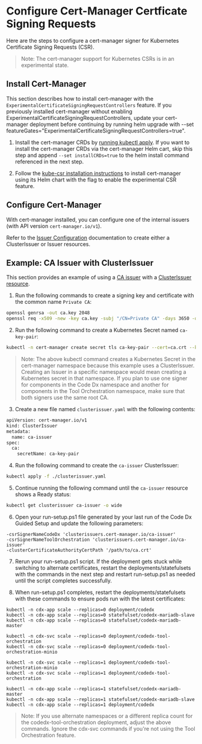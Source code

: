 # Configure Cert-Manager Certficate Signing Requests

Here are the steps to configure a cert-manager signer for Kubernetes Certificate Signing Requests (CSR).

>Note: The cert-manager support for Kubernetes CSRs is in an experimental state.

## Install Cert-Manager

This section describes how to install cert-manager with the `ExperimentalCertificateSigningRequestControllers` feature. If you previously installed cert-manager without enabling ExperimentalCertificateSigningRequestControllers, update your cert-manager deployment before continuing by running helm upgrade with --set featureGates="ExperimentalCertificateSigningRequestControllers=true".

1) Install the cert-manager CRDs by [running kubectl apply](https://cert-manager.io/docs/installation/helm/#3-install-customresourcedefinitions). If you want to install the cert-manager CRDs via the cert-manager Helm cart, skip this step and append `--set installCRDs=true` to the helm install command referenced in the next step.

2) Follow the [kube-csr installation instructions](https://cert-manager.io/docs/usage/kube-csr/) to install cert-manager using its Helm chart with the flag to enable the experimental CSR feature.

## Configure Cert-Manager

With cert-manager installed, you can configure one of the internal issuers (with API version `cert-manager.io/v1`).

Refer to the [Issuer Configuration](https://cert-manager.io/docs/configuration/) documentation to create either a ClusterIssuer or Issuer resources.

## Example: CA Issuer with ClusterIssuer

This section provides an example of using a [CA issuer](https://cert-manager.io/docs/configuration/ca/) with a [ClusterIssuer resource](https://cert-manager.io/docs/configuration/).

1) Run the following commands to create a signing key and certificate with the common name `Private CA`:

```bash
openssl genrsa -out ca.key 2048
openssl req -x509 -new -key ca.key -subj "/CN=Private CA" -days 3650 -out ca.crt
```

2) Run the following command to create a Kubernetes Secret named `ca-key-pair`:

```bash
kubectl -n cert-manager create secret tls ca-key-pair --cert=ca.crt --key=ca.key
```

>Note: The above kubectl command creates a Kubernetes Secret in the cert-manager namespace because this example uses a ClusterIssuer. Creating an Issuer in a specific namespace would mean creating a Kubernetes secret in that namespace. If you plan to use one signer for components in the Code Dx namespace and another for components in the Tool Orchestration namespace, make sure that both signers use the same root CA.

3) Create a new file named `clusterissuer.yaml` with the following contents:

```bash
apiVersion: cert-manager.io/v1
kind: ClusterIssuer
metadata:
  name: ca-issuer
spec:
  ca:
    secretName: ca-key-pair
```

4) Run the following command to create the `ca-issuer` ClusterIssuer:

```bash
kubectl apply -f ./clusterissuer.yaml
```

5) Continue running the following command until the `ca-issuer` resource shows a Ready status:

```bash
kubectl get clusterissuer ca-issuer -o wide
```

6) Open your run-setup.ps1 file generated by your last run of the Code Dx Guided Setup and update the following parameters:

```
-csrSignerNameCodeDx 'clusterissuers.cert-manager.io/ca-issuer'
-csrSignerNameToolOrchestration 'clusterissuers.cert-manager.io/ca-issuer'
-clusterCertificateAuthorityCertPath '/path/to/ca.crt'
```

7) Rerun your run-setup.ps1 script. If the deployment gets stuck while switching to alternate certificates, restart the deployments/statefulsets with the commands in the next step and restart run-setup.ps1 as needed until the script completes successfully.

8) When run-setup.ps1 completes, restart the deployments/statefulsets with these commands to ensure pods run with the latest certificates:

```
kubectl -n cdx-app scale --replicas=0 deployment/codedx
kubectl -n cdx-app scale --replicas=0 statefulset/codedx-mariadb-slave
kubectl -n cdx-app scale --replicas=0 statefulset/codedx-mariadb-master

kubectl -n cdx-svc scale --replicas=0 deployment/codedx-tool-orchestration
kubectl -n cdx-svc scale --replicas=0 deployment/codedx-tool-orchestration-minio

kubectl -n cdx-svc scale --replicas=1 deployment/codedx-tool-orchestration-minio
kubectl -n cdx-svc scale --replicas=1 deployment/codedx-tool-orchestration

kubectl -n cdx-app scale --replicas=1 statefulset/codedx-mariadb-master
kubectl -n cdx-app scale --replicas=1 statefulset/codedx-mariadb-slave
kubectl -n cdx-app scale --replicas=1 deployment/codedx
```

>Note: If you use alternate namespaces or a different replica count for the codedx-tool-orchestration deployment, adjust the above commands. Ignore the cdx-svc commands if you're not using the Tool Orchestration feature.
